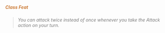 ##### *<span style="color:rgb(203, 123, 55)">Class Feat</span>*

> *<span style="color:rgb(125, 125, 125)">You can attack twice instead of once whenever you take the Attack action on your turn.</span>*